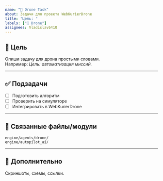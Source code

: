 ```yaml
---
name: "🚁 Drone Task"
about: Задачи для проекта WebKurierDrone
title: "Цель: "
labels: ["🚁 Drone"]
assignees: Vladislav6410
---
```


## 🎯 Цель
Опиши задачу для дрона простыми словами.  
Например: *Цель: автоматизация миссий.*

---

## ✅ Подзадачи
- [ ] Подготовить алгоритм
- [ ] Проверить на симуляторе
- [ ] Интегрировать в WebKurierDrone

---

## 📂 Связанные файлы/модули
`engine/agents/drone/`  
`engine/autopilot_ai/`

---

## 📎 Дополнительно
Скриншоты, схемы, ссылки.